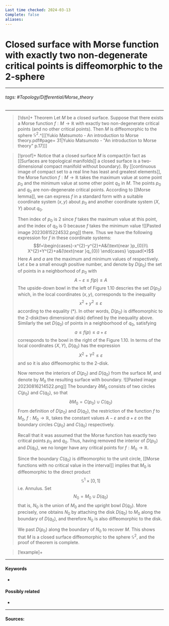 ```yaml
---
Last time checked: 2024-03-13
Complete: false
aliases:
---
```

# Closed surface with Morse function with exactly two non-degenerate critical points is diffeomorphic to the 2-sphere
***
###### tags: #Topology/Differential/Morse_theory 
***
>[!dsn]+ Theorem
>Let $M$ be a closed surface. Suppose that there exists a Morse function $f:M\to\mathbb{R}$ with exactly two non-degenerate critical points (and no other critical points). Then $M$ is diffeomorphic to the sphere $\mathbb{S}^{2}$.^[[[Yukio Matsumoto - An introduction to Morse theory.pdf#page= 31|Yukio Matsumoto - "An introduction to Morse theory" p.17]]]

>[!proof]+
>Notice that a closed surface $M$ is compact(in fact as [[Surfaces are topological manifolds]] a closed surface is a two-dimensional compact manifold without boundary). 
>By [[continuous image of compact set to a real line has least and greatest elements]], the Morse function $f:M\to\mathbb{R}$ takes the maximum value at some point $p_{0}$ and the minimum value at some other point $q_{0}$ in $M$. The points $p_{0}$ and $q_{0}$ are non-degenerate critical points.
>According to [[Morse lemma]], we can express $f$ in a standard form with a suitable coordinate system $(x,y)$ about $p_{0}$ and another coordinate system $(X,Y)$ about $q_{0}$.
>
>Then index of $p_{0}$ is $2$ since $f$ takes the maximum value at this point, and the index of $q_{0}$ is $0$ because $f$ takes the minimum value
>![[Pasted image 20230815224532.png]]
>there. Thus we have the following expression for $f$ in these coordinate systems:
>$$f=\begin{cases}-x^{2}-y^{2}+A&(\text{near }p_{0})\\ X^{2}+Y^{2}+a&(\text{near }q_{0}) \end{cases} \qquad(*)$$
>Here $A$ and $a$ are the maximum and minimum values of respectively. Let $\varepsilon$ be a small enough positive number, and denote by $D(p_{0})$ the set of points in a neighborhood of $p_{0}$ with
>$$A-\varepsilon\le f(p)\le A$$
>The upside-down bowl in the left of Figure 1.10 descries the set $D(p_{0})$ which, in the local coordinates $(x,y)$, corresponds to the inequality
>$$x^{2}+y^{2}\le\varepsilon$$
>according to the equality $(*)$. In other words, $D(p_{0})$ is diffeomorphic to the $2$-disk(two dimensional disk) defined by the inequality above. Similarly the set $D(q_{0})$ of points in a neighborhood of $q_{0}$, satisfying
>$$a\le f(p)\le a+\varepsilon$$
>corresponds to the bowl in the right of the Figure 1.10. In terms of the local coordinates $(X,Y)$, $D(q_{0})$ has the expression
>$$X^{2}+Y^{2}\le\varepsilon$$
>and so it is also diffeomorphic to the $2$-disk.
>
>Now remove the interiors of $D(p_{0})$ and $D(q_{0})$ from the surface $M$, and denote by $M_{0}$ the resulting surface with boundary.
>![[Pasted image 20230816214522.png]]
>The boundary $\partial M_{0}$ consists of two circles $C(p_{0})$ and $C(q_{0})$, so that
>$$\partial M_{0}=C(p_{0})\cup C(q_{0})$$
>From definition of $D(p_{0})$ and $D(q_{0})$, the restriction of the function $f$ to $M_{0}$, $f:M_{0}\to\mathbb{R}$, takes the constant values $A-\varepsilon$ and $a+\varepsilon$ on the boundary circles $C(p_{0})$ and $C(q_{0})$ respectively.
>
>Recall that it was assumed that the Morse function has exactly two critical points $p_{0}$ and $q_{0}$. Thus, having removed the interior of $D(p_{0})$ and $D(q_{0})$, we no longer have any critical points for $f:M_{0}\to\mathbb{R}$. 
>
>Since the boundary $C(q_{0})$ is diffeomorphic to the unit circle, [[Morse functions with no critical value in the interval]] implies that $M_{0}$ is diffeomorphic to the direct product
>$$\mathbb{S}^{1}\times[0,1]$$
>i.e. Annulus.
>Set
>$$N_{0}=M_{0}\cup D(q_{0})$$
>that is, $N_{0}$ is the union of $M_{0}$ and the upright bowl $D(q_{0})$. More precisely, one obtains $N_{0}$ by attaching the disk $D(q_{0})$ to $M_{0}$ along the boundary of $D(q_{0})$, and therefore $N_{0}$ is also diffeomorphic to the disk.
>
>We past $D(p_{0})$ along the boundary of $N_{0}$ to recover $M$. This shows that $M$ is a closed surface diffeomorphic to the sphere $\mathbb{S}^{2}$, and the proof of theorem is complete.

>[!example]+ 
>
***
#### Keywords
- 
#### Possibly related
- 
***
#### Sources: